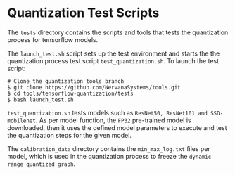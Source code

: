 # Quantization Test Scripts

The `tests` directory contains the scripts and tools that tests the quantization process for tensorflow models.

The `launch_test.sh` script sets up the test environment and starts the the quantization process test script `test_quantization.sh`.
To launch the test script:
```
# Clone the quantization tools branch
$ git clone https://github.com/NervanaSystems/tools.git
$ cd tools/tensorflow-quantization/tests
$ bash launch_test.sh
``` 

`test_quantization.sh` tests models such as `ResNet50, ResNet101 and SSD-mobilenet`.
As per model function, the `FP32` pre-trained model is downloaded,
then it uses the defined model parameters to execute and test the quantization steps for the given model.

The `calibration_data` directory contains the `min_max_log.txt` files per model, which is used in the quantization process to
freeze the `dynamic range quantized graph`.
